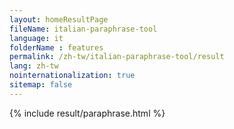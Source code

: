 ```yaml
---
layout: homeResultPage
fileName: italian-paraphrase-tool
language: it
folderName : features
permalink: /zh-tw/italian-paraphrase-tool/result
lang: zh-tw
nointernationalization: true
sitemap: false
---
```

{% include result/paraphrase.html %}

<script src="/js/result/paraprashing.js" data-foldername="{{page.folderName}}" data-lang="{{page.lang}}"></script>